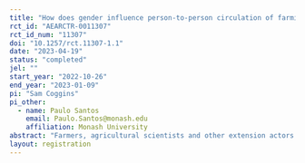 ```yaml
---
title: "How does gender influence person-to-person circulation of farming videos in Bihar (India)?"
rct_id: "AEARCTR-0011307"
rct_id_num: "11307"
doi: "10.1257/rct.11307-1.1"
date: "2023-04-19"
status: "completed"
jel: ""
start_year: "2022-10-26"
end_year: "2023-01-09"
pi: "Sam Coggins"
pi_other:
  - name: Paulo Santos
    email: Paulo.Santos@monash.edu
    affiliation: Monash University
abstract: "Farmers, agricultural scientists and other extension actors increasingly develop videos to help farmers improve their farming practices. Person-to-person video sharing (e.g. via WhatsApp groups) can facilitate scaling, trust and localization of these videos. We plan a randomized trial testing whether the gender of farmers featured in videos influences the scale and gender inclusivity of person-to-person sharing of these videos in rural Bihar. We will also analyze how these outcomes may be influenced by communication platforms and characteristics (role, age, gender, location and agricultural credibility) of video sharers."
layout: registration
---
```


